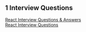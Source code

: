 ## 1 Interview Questions
[React Interview Questions & Answers](https://github.com/sudheerj/reactjs-interview-questions)<br>
[React Interview Questions](https://github.com/Pau1fitz/react-interview)<br>